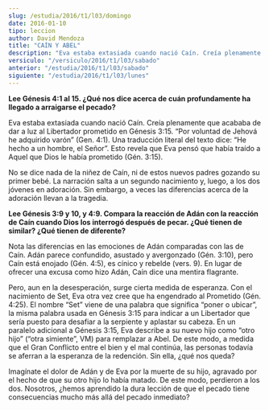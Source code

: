 ```yaml
---
slug: /estudia/2016/t1/l03/domingo
date: 2016-01-10
tipo: leccion
author: David Mendoza
title: "CAÍN Y ABEL"
description: "Eva estaba extasiada cuando nació Caín. Creía plenamente que acababa de dar  a luz al Libertador prometido en Génesis 3:15. “Por voluntad de Jehová he  adquirido varón” (Gen. 4:1). Una traducción literal del texto dice: “He hecho  a un hombre, el Señor”. Esto revela qu..."
versiculo: "/versiculo/2016/t1/l03/sabado"
anterior: "/estudia/2016/t1/l03/sabado"
siguiente: "/estudia/2016/t1/l03/lunes"
---
```


**Lee Génesis 4:1 al 15. ¿Qué nos dice acerca de cuán profundamente ha llegado a arraigarse el pecado?**

Eva estaba extasiada cuando nació Caín. Creía plenamente que acababa de dar a luz al Libertador prometido en Génesis 3:15. “Por voluntad de Jehová he adquirido varón” (Gen. 4:1). Una traducción literal del texto dice: “He hecho a un hombre, el Señor”. Esto revela que Eva pensó que había traído a Aquel que Dios le había prometido (Gén. 3:15).

No se dice nada de la niñez de Caín, ni de estos nuevos padres gozando su primer bebé. La narración salta a un segundo nacimiento y, luego, a los dos jóvenes en adoración. Sin embargo, a veces las diferencias acerca de la adoración llevan a la tragedia.

**Lee Génesis 3:9 y 10, y 4:9. Compara la reacción de Adán con la reacción de Caín cuando Dios los interrogó después de pecar. ¿Qué tienen de similar? ¿Qué tienen de diferente?**

Nota las diferencias en las emociones de Adán comparadas con las de Caín. Adán parece confundido, asustado y avergonzado (Gén. 3:10), pero Caín está enojado (Gén. 4:5), es cínico y rebelde (vers. 9). En lugar de ofrecer una excusa como hizo Adán, Caín dice una mentira flagrante.

Pero, aun en la desesperación, surge cierta medida de esperanza. Con el nacimiento de Set, Eva otra vez cree que ha engendrado al Prometido (Gén. 4:25). El nombre “Set” viene de una palabra que significa “poner o ubicar”, la misma palabra usada en Génesis 3:15 para indicar a un Libertador que sería puesto para desafiar a la serpiente y aplastar su cabeza. En un paralelo adicional a Génesis 3:15, Eva describe a su nuevo hijo como “otro hijo” (“otra simiente”, VM) para remplazar a Abel. De este modo, a medida que el Gran Conflicto entre el bien y el mal continúa, las personas todavía se aferran a la esperanza de la redención. Sin ella, ¿qué nos queda?

Imagínate el dolor de Adán y de Eva por la muerte de su hijo, agravado por el hecho de que su otro hijo lo había matado. De este modo, perdieron a los dos. Nosotros, ¿hemos aprendido la dura lección de que el pecado tiene consecuencias mucho más allá del pecado inmediato?
